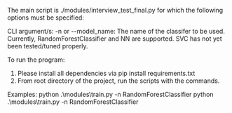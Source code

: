 The main script is ./modules/interview_test_final.py for which the following options must be specified:

CLI argument/s:
-n or --model_name: The name of the classifer to be used. Currently, RandomForestClassifier and NN are supported. SVC has not yet been tested/tuned properly.

To run the program:

1. Please install all dependencies via pip install requirements.txt
2. From root directory of the project, run the scripts with the commands.

Examples:
python .\modules\train.py -n RandomForestClassifier
python .\modules\train.py -n RandomForestClassifier